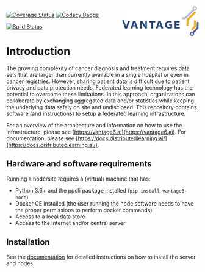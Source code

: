 <img src="https://github.com/IKNL/guidelines/blob/master/resources/logos/vantage6.png?raw=true" width=200 align="right">

[![Coverage Status](https://coveralls.io/repos/github/IKNL/vantage6-node/badge.svg?branch=master)](https://coveralls.io/github/IKNL/vantage6-node?branch=master)
[![Codacy Badge](https://api.codacy.com/project/badge/Grade/0f03092824814c5797224884fb65f048)](https://www.codacy.com/gh/IKNL/vantage6-node?utm_source=github.com&amp;utm_medium=referral&amp;utm_content=IKNL/vantage6-node&amp;utm_campaign=Badge_Grade)
<!--[![PyPI version](https://badge.fury.io/py/ppDLI.svg)](https://badge.fury.io/py/ppDLI)-->
[![Build Status](https://api.travis-ci.org/IKNL/vantage6-node.svg?branch=master)](https://travis-ci.org/IKNL/vantage6-node)

# Introduction
The growing complexity of cancer diagnosis and treatment requires data sets that are larger than currently available in a single hospital or even in cancer registries. However, sharing patient data is difficult due to patient privacy and data protection needs. Federated learning technology has the potential to overcome these limitations. In this approach, organizations can collaborate by exchanging aggregated data and/or statistics while keeping the underlying data safely on site and undisclosed. This repository contains software (and instructions) to setup a federated learning infrastructure.

For an overview of the architecture and information on how to use the infrastructure, please see [https://vantage6.ai](https://vantage6.ai). For documentation, please see [https://docs.distributedlearning.ai/](https://docs.distributedlearning.ai/).

## Hardware and software requirements
Running a node/site requires a (virtual) machine that has:
* Python 3.6+ and the ppdli package installed (`pip install vantage6-node`)
* Docker CE installed (the user running the node software needs to have the proper permissions to perform docker commands)
* Access to a local data store
* Access to the internet and/or central server

## Installation
See the [documentation](https://docs.distributedlearning.ai/) for detailed instructions on how to install the server and nodes. 
